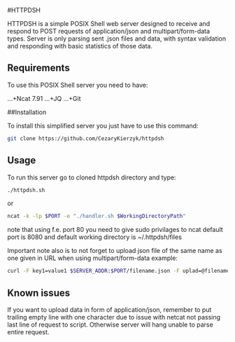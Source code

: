 #HTTPDSH

HTTPDSH is a simple POSIX Shell web server designed to receive and respond to POST requests of application/json and multipart/form-data types. Server is only parsing sent .json files and data, with syntax validation and responding with basic statistics of those data.

## Requirements

To use this POSIX Shell server you need to have:

...+Ncat 7.91
...+JQ
...+Git

##Installation

To install this simplified server you just have to use this command:

```bash
git clone https://github.com/CezaryKierzyk/httpdsh
```

## Usage

To run this server go to cloned httpdsh directory and type:

```bash
./httpdsh.sh
```

or

```bash
ncat -k -lp $PORT -e "./handler.sh $WorkingDirectoryPath"
```

note that using f.e. port 80 you need to give sudo privilages to ncat default port is 8080 and default working directory is ~/.httpdsh/files

Important note also is to not forget to upload json file of the same name as one given in URL when using multipart/form-data
example:

```bash
curl -F key1=value1 $SERVER_ADDR:$PORT/filename.json -F uplad=@filename.json
```

## Known issues

If you want to upload data in form of application/json, remember to put trailing empty line with one character due to issue with netcat not passing last line of request to script. Otherwise server will hang unable to parse entire request.
